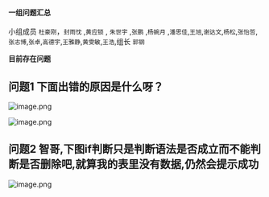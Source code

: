 #### 一组问题汇总

小组成员 `杜豪刚`，`封雨忱` ,`黄应锁` , `朱世宇` ,`张鹏` ,`杨婉月` ,`潘思佳`,`王旭`,`谢达文`,`杨松`,`张怡哲`,`张志博`,`张卓`,`高德宇`,`王雅静`,`黄雯敏`,`王浩`,组长 `郭钢`

**目前存在问题**

## 问题1 下面出错的原因是什么呀？

![image.png](https://upload-images.jianshu.io/upload_images/18300474-02d8c1e332ca968e.png?imageMogr2/auto-orient/strip%7CimageView2/2/w/1240)

![image.png](https://upload-images.jianshu.io/upload_images/18300474-32e4337f948c8745.png?imageMogr2/auto-orient/strip%7CimageView2/2/w/1240)

## 问题2  智哥,下图if判断只是判断语法是否成立而不能判断是否删除吧,就算我的表里没有数据,仍然会提示成功

![image.png](https://upload-images.jianshu.io/upload_images/18300474-1ebc1b577c0775aa.png?imageMogr2/auto-orient/strip%7CimageView2/2/w/1240)